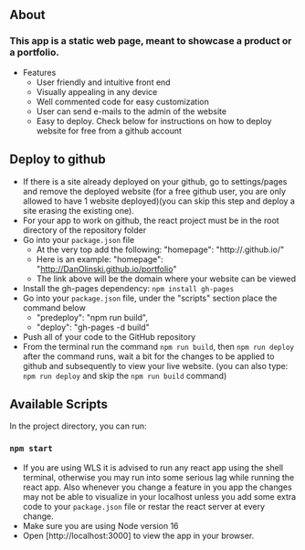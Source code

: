 ## About
### This app is a static web page, meant to showcase a product or a portfolio. 

- Features
    - User friendly and intuitive front end
    - Visually appealing in any device
    - Well commented code for easy customization
    - User can send e-mails to the admin of the website
    - Easy to deploy. Check below for instructions on how to deploy website for free from a github account 

## Deploy to github
- If there is a site already deployed on your github, go to settings/pages and remove the deployed website (for a free github user, you are only allowed to have 1 website deployed)(you can skip this step and deploy a site erasing the existing one). 
- For your app to work on github, the react project must be in the root directory of the repository folder
- Go into your `package.json` file 
    - At the very top add the following: "homepage": "http://<github username>.github.io/<reporitory name>"
    - Here is an example: "homepage": "http://DanOlinski.github.io/portfolio"
    - The link above will be the domain where your website can be viewed 
- Install the gh-pages dependency: `npm install gh-pages`
- Go into your `package.json` file, under the "scripts" section place the command below
    - "predeploy": "npm run build",
    - "deploy": "gh-pages -d build"
- Push all of your code to the GitHub repository
- From the terminal run the command `npm run build`, then `npm run deploy`
after the command runs, wait a bit for the changes to be applied to github and subsequently to view your live website. (you can also type: `npm run deploy` and skip the `npm run build` command)


## Available Scripts

In the project directory, you can run:

### `npm start`
- If you are using WLS it is advised to run any react app using the shell terminal, otherwise you may run into some serious lag while running the react app. Also whenever you change a feature in you app the changes may not be able to visualize in your localhost unless you add some extra code to your `package.json` file or restar the react server at every change.
- Make sure you are using Node version 16
- Open [http://localhost:3000] to view the app in your browser.